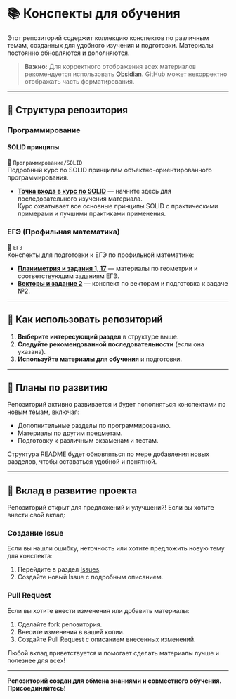 # 📚 Конспекты для обучения

Этот репозиторий содержит коллекцию конспектов по различным темам, созданных для удобного изучения и подготовки. Материалы постоянно обновляются и дополняются.

> **Важно:** Для корректного отображения всех материалов рекомендуется использовать [Obsidian](https://obsidian.md/). GitHub может некорректно отображать часть форматирования.

---

## 📁 Структура репозитория

### Программирование
#### SOLID принципы
📁 `Программирование/SOLID`  
Подробный курс по SOLID принципам объектно-ориентированного программирования.  
- **[Точка входа в курс по SOLID](Программирование/SOLID/00-solid.md)** — начните здесь для последовательного изучения материала.  
Курс охватывает все основные принципы SOLID с практическими примерами и лучшими практиками применения.

### ЕГЭ (Профильная математика)
📁 `ЕГЭ`  
Конспекты для подготовки к ЕГЭ по профильной математике:  
- **[Планиметрия и задания 1, 17](ЕГЭ/Планиметрия-1-и-17-задание.md)** — материалы по геометрии и соответствующим заданиям ЕГЭ.  
- **[Векторы и задание 2](ЕГЭ/Вектора-2-задание.md)** — конспект по векторам и подготовка к задаче №2.

---

## 🚀 Как использовать репозиторий

1. **Выберите интересующий раздел** в структуре выше.  
2. **Следуйте рекомендованной последовательности** (если она указана).  
3. **Используйте материалы для обучения** и подготовки.

---

## 📝 Планы по развитию

Репозиторий активно развивается и будет пополняться конспектами по новым темам, включая:  
- Дополнительные разделы по программированию.  
- Материалы по другим предметам.  
- Подготовку к различным экзаменам и тестам.  

Структура README будет обновляться по мере добавления новых разделов, чтобы оставаться удобной и понятной.

---

## 🤝 Вклад в развитие проекта

Репозиторий открыт для предложений и улучшений! Если вы хотите внести свой вклад:

### Создание Issue
Если вы нашли ошибку, неточность или хотите предложить новую тему для конспекта:  
1. Перейдите в раздел [Issues](https://github.com/mikhail-mori/conspects/issues).  
2. Создайте новый Issue с подробным описанием.

### Pull Request
Если вы хотите внести изменения или добавить материалы:  
1. Сделайте fork репозитория.  
2. Внесите изменения в вашей копии.  
3. Создайте Pull Request с описанием внесенных изменений.

Любой вклад приветствуется и помогает сделать материалы лучше и полезнее для всех!

---

**Репозиторий создан для обмена знаниями и совместного обучения. Присоединяйтесь!**